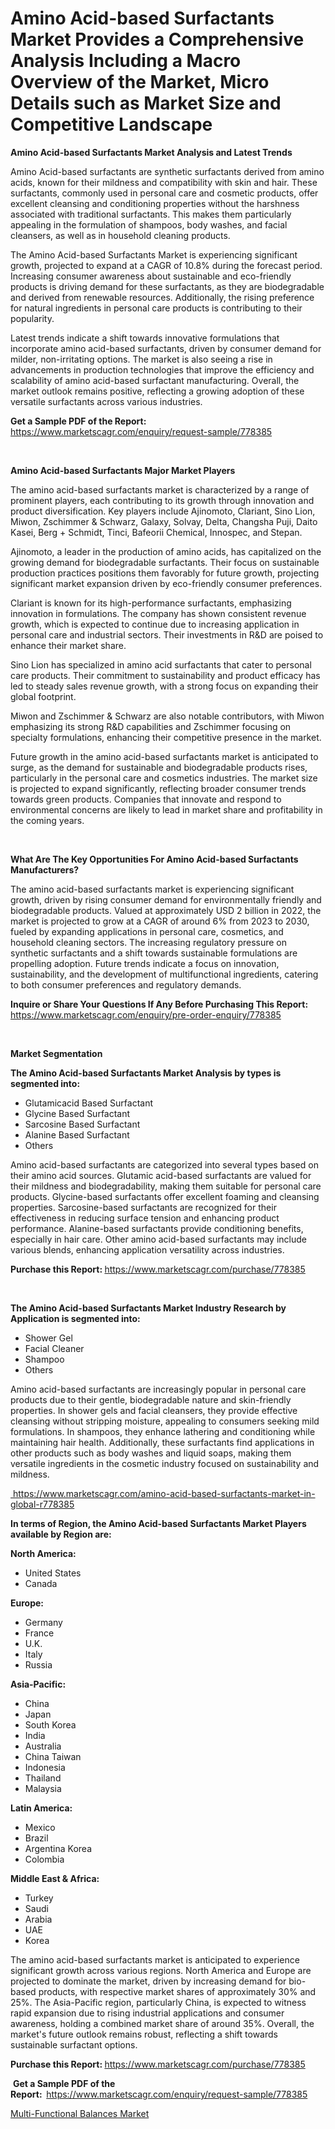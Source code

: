 <p><h1>Amino Acid-based Surfactants Market Provides a Comprehensive Analysis Including a Macro Overview of the Market, Micro Details such as Market Size and Competitive Landscape</h1></p><p><strong>Amino Acid-based Surfactants Market Analysis and Latest Trends</strong></p>
<p><p>Amino Acid-based surfactants are synthetic surfactants derived from amino acids, known for their mildness and compatibility with skin and hair. These surfactants, commonly used in personal care and cosmetic products, offer excellent cleansing and conditioning properties without the harshness associated with traditional surfactants. This makes them particularly appealing in the formulation of shampoos, body washes, and facial cleansers, as well as in household cleaning products.</p><p>The Amino Acid-based Surfactants Market is experiencing significant growth, projected to expand at a CAGR of 10.8% during the forecast period. Increasing consumer awareness about sustainable and eco-friendly products is driving demand for these surfactants, as they are biodegradable and derived from renewable resources. Additionally, the rising preference for natural ingredients in personal care products is contributing to their popularity.</p><p>Latest trends indicate a shift towards innovative formulations that incorporate amino acid-based surfactants, driven by consumer demand for milder, non-irritating options. The market is also seeing a rise in advancements in production technologies that improve the efficiency and scalability of amino acid-based surfactant manufacturing. Overall, the market outlook remains positive, reflecting a growing adoption of these versatile surfactants across various industries.</p></p>
<p><strong>Get a Sample PDF of the Report:&nbsp;</strong> <a href="https://www.marketscagr.com/enquiry/request-sample/778385?utm_campaign=2648&utm_medium=2&utm_source=Github&utm_content=ia&utm_term=21032025&utm_id=amino-acid-based-surfactants">https://www.marketscagr.com/enquiry/request-sample/778385</a></p>
<p>&nbsp;</p>
<p><strong>Amino Acid-based Surfactants Major Market Players</strong></p>
<p><p>The amino acid-based surfactants market is characterized by a range of prominent players, each contributing to its growth through innovation and product diversification. Key players include Ajinomoto, Clariant, Sino Lion, Miwon, Zschimmer & Schwarz, Galaxy, Solvay, Delta, Changsha Puji, Daito Kasei, Berg + Schmidt, Tinci, Bafeorii Chemical, Innospec, and Stepan.</p><p>Ajinomoto, a leader in the production of amino acids, has capitalized on the growing demand for biodegradable surfactants. Their focus on sustainable production practices positions them favorably for future growth, projecting significant market expansion driven by eco-friendly consumer preferences.</p><p>Clariant is known for its high-performance surfactants, emphasizing innovation in formulations. The company has shown consistent revenue growth, which is expected to continue due to increasing application in personal care and industrial sectors. Their investments in R&D are poised to enhance their market share.</p><p>Sino Lion has specialized in amino acid surfactants that cater to personal care products. Their commitment to sustainability and product efficacy has led to steady sales revenue growth, with a strong focus on expanding their global footprint.</p><p>Miwon and Zschimmer & Schwarz are also notable contributors, with Miwon emphasizing its strong R&D capabilities and Zschimmer focusing on specialty formulations, enhancing their competitive presence in the market.</p><p>Future growth in the amino acid-based surfactants market is anticipated to surge, as the demand for sustainable and biodegradable products rises, particularly in the personal care and cosmetics industries. The market size is projected to expand significantly, reflecting broader consumer trends towards green products. Companies that innovate and respond to environmental concerns are likely to lead in market share and profitability in the coming years.</p></p>
<p>&nbsp;</p>
<p><strong>What Are The Key Opportunities For Amino Acid-based Surfactants Manufacturers?</strong></p>
<p><p>The amino acid-based surfactants market is experiencing significant growth, driven by rising consumer demand for environmentally friendly and biodegradable products. Valued at approximately USD 2 billion in 2022, the market is projected to grow at a CAGR of around 6% from 2023 to 2030, fueled by expanding applications in personal care, cosmetics, and household cleaning sectors. The increasing regulatory pressure on synthetic surfactants and a shift towards sustainable formulations are propelling adoption. Future trends indicate a focus on innovation, sustainability, and the development of multifunctional ingredients, catering to both consumer preferences and regulatory demands.</p></p>
<p><strong>Inquire or Share Your Questions If Any Before Purchasing This Report:</strong> <a href="https://www.marketscagr.com/enquiry/pre-order-enquiry/778385?utm_campaign=2648&utm_medium=2&utm_source=Github&utm_content=ia&utm_term=21032025&utm_id=amino-acid-based-surfactants">https://www.marketscagr.com/enquiry/pre-order-enquiry/778385</a></p>
<p>&nbsp;</p>
<p><strong>Market Segmentation</strong></p>
<p><strong>The Amino Acid-based Surfactants Market Analysis by types is segmented into:</strong></p>
<p><ul><li>Glutamicacid Based Surfactant</li><li>Glycine Based Surfactant</li><li>Sarcosine Based Surfactant</li><li>Alanine Based Surfactant</li><li>Others</li></ul></p>
<p><p>Amino acid-based surfactants are categorized into several types based on their amino acid sources. Glutamic acid-based surfactants are valued for their mildness and biodegradability, making them suitable for personal care products. Glycine-based surfactants offer excellent foaming and cleansing properties. Sarcosine-based surfactants are recognized for their effectiveness in reducing surface tension and enhancing product performance. Alanine-based surfactants provide conditioning benefits, especially in hair care. Other amino acid-based surfactants may include various blends, enhancing application versatility across industries.</p></p>
<p><strong>Purchase this Report:&nbsp;</strong><a href="https://www.marketscagr.com/purchase/778385?utm_campaign=2648&utm_medium=2&utm_source=Github&utm_content=ia&utm_term=21032025&utm_id=amino-acid-based-surfactants">https://www.marketscagr.com/purchase/778385</a></p>
<p>&nbsp;</p>
<p><strong>The Amino Acid-based Surfactants Market Industry Research by Application is segmented into:</strong></p>
<p><ul><li>Shower Gel</li><li>Facial Cleaner</li><li>Shampoo</li><li>Others</li></ul></p>
<p><p>Amino acid-based surfactants are increasingly popular in personal care products due to their gentle, biodegradable nature and skin-friendly properties. In shower gels and facial cleansers, they provide effective cleansing without stripping moisture, appealing to consumers seeking mild formulations. In shampoos, they enhance lathering and conditioning while maintaining hair health. Additionally, these surfactants find applications in other products such as body washes and liquid soaps, making them versatile ingredients in the cosmetic industry focused on sustainability and mildness.</p></p>
<p><a href="https://www.marketscagr.com/amino-acid-based-surfactants-market-in-global-r778385?utm_campaign=2648&utm_medium=2&utm_source=Github&utm_content=ia&utm_term=21032025&utm_id=amino-acid-based-surfactants">&nbsp;https://www.marketscagr.com/amino-acid-based-surfactants-market-in-global-r778385</a></p>
<p><strong>In terms of Region, the Amino Acid-based Surfactants Market Players available by Region are:</strong></p>
<p>
    <p> <strong> North America: </strong>
        <ul>
            <li>United States</li>
            <li>Canada</li>
        </ul>
        </p> 
    <p> <strong> Europe: </strong>
        <ul>
            <li>Germany</li>
            <li>France</li>
            <li>U.K.</li>
            <li>Italy</li>
            <li>Russia</li>
        </ul>
        </p> 
    <p> <strong> Asia-Pacific: </strong>
        <ul>
            <li>China</li>
            <li>Japan</li>
            <li>South Korea</li>
            <li>India</li>
            <li>Australia</li>
            <li>China Taiwan</li>
            <li>Indonesia</li>
            <li>Thailand</li>
            <li>Malaysia</li>
        </ul>
        </p> 
    <p> <strong> Latin America: </strong>
        <ul>
            <li>Mexico</li>
            <li>Brazil</li>
            <li>Argentina Korea</li>
            <li>Colombia</li>
        </ul>
        </p> 
    <p> <strong> Middle East & Africa: </strong>
        <ul>
            <li>Turkey</li>
            <li>Saudi</li>
            <li>Arabia</li>
            <li>UAE</li>
            <li>Korea</li>
        </ul>
    </p>
    </p>
<p><p>The amino acid-based surfactants market is anticipated to experience significant growth across various regions. North America and Europe are projected to dominate the market, driven by increasing demand for bio-based products, with respective market shares of approximately 30% and 25%. The Asia-Pacific region, particularly China, is expected to witness rapid expansion due to rising industrial applications and consumer awareness, holding a combined market share of around 35%. Overall, the market's future outlook remains robust, reflecting a shift towards sustainable surfactant options.</p></p>
<p><strong>Purchase this Report: </strong><a href="https://www.marketscagr.com/purchase/778385?utm_campaign=2648&utm_medium=2&utm_source=Github&utm_content=ia&utm_term=21032025&utm_id=amino-acid-based-surfactants">https://www.marketscagr.com/purchase/778385</a></p>
<p>&nbsp;<strong>Get a Sample PDF of the Report:&nbsp;&nbsp;</strong><a href="https://www.marketscagr.com/enquiry/request-sample/778385?utm_campaign=2648&utm_medium=2&utm_source=Github&utm_content=ia&utm_term=21032025&utm_id=amino-acid-based-surfactants">https://www.marketscagr.com/enquiry/request-sample/778385</a></p>
<p><strong></strong></p>
<p><p><a href="https://github.com/nafidurii/Market-Research-Report-List-1/blob/main/multi-functional-balances-market.md?utm_campaign=2648&utm_medium=2&utm_source=Github&utm_content=ia&utm_term=21032025&utm_id=amino-acid-based-surfactants">Multi-Functional Balances Market</a></p></p>